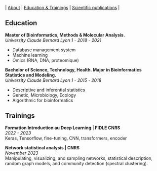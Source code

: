 |  [About](./) | [Education & Trainings](./education.html) | [Scientific publications](./scientific-publications.html) | 

## Education

**Master of Bioinformatics, Methods & Molecular Analysis.** <br>
_University Claude Bernard Lyon 1 - 2018 - 2021_ <br>
  * Database management system
  * Machine learning
  * Omics (RNA, DNA, proteomique)

**Bachelor of Science, Technology, Health. Major in Bioinformatics Statistics and Modeling.** <br>
_University Claude Bernard Lyon 1 - 2015 - 2018_ <br>
  * Descriptive and inferential statistics
  * Genetic, Microbiology, Ecology
  * Algorithmic for bioinformatics

## Trainings 

**Formation Introduction au Deep Learning | FIDLE CNRS** <br>
_2022 - 2023_ <br>
Keras, Tensorflow, fine-tuning, CNN, transformers, encoder 

**Network statistical analysis | CNRS** <br>
_November 2023_ <br>
Manipulating, visualizing, and sampling networks, statistical description, random graph models, and community detection (spectral clustering). 


